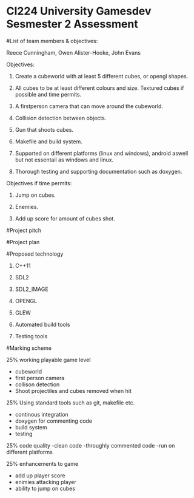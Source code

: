 # CI224 University Gamesdev Sesmester 2 Assessment

#List of team members & objectives: 

Reece Cunningham, Owen Alister-Hooke, John Evans

Objectives:

1) Create a cubeworld with at least 5 different cubes, or opengl shapes. 

2) All cubes to be at least different colours and size. Textured cubes if possible and time permits. 

3) A firstperson camera that can move around the cubeworld.

4) Collision detection between objects.

5) Gun that shoots cubes.

6) Makefile and build system.

7) Supported on different platforms (linux and windows), android aswell but not essentail as windows and linux.

8) Thorough testing and supporting documentation such as doxygen.

Objectives if time permits:

1) Jump on cubes.

2) Enemies.

3) Add up score for amount of cubes shot.


#Project pitch




#Project plan


#Proposed technology

1) C++11

2) SDL2

3) SDL2_IMAGE

4) OPENGL

5) GLEW

6) Automated build tools

7) Testing tools
 
#Marking scheme

25% working playable game level
- cubeworld
- first person camera
- collison detection 
- Shoot projectiles and cubes removed when hit


25% Using standard tools such as git, makefile etc.
- continous integration
- doxygen for commenting code 
- build system
- testing 


25% code quality
-clean code
-throughly commented code
-run on different platforms


25% enhancements to game
- add up player score
- enimies attacking player
- ability to jump on cubes



